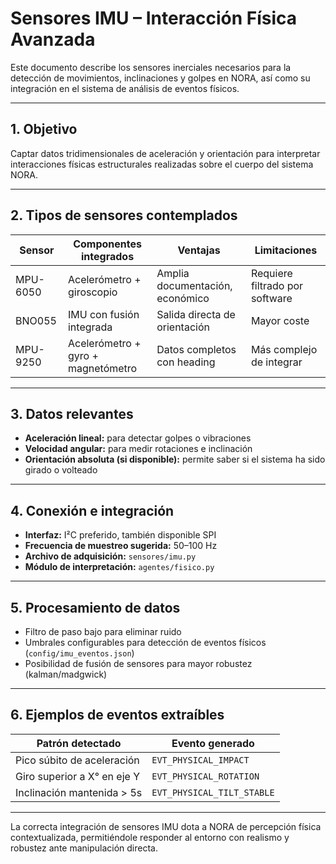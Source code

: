 # Sensores IMU – Interacción Física Avanzada

Este documento describe los sensores inerciales necesarios para la detección de movimientos, inclinaciones y golpes en NORA, así como su integración en el sistema de análisis de eventos físicos.

---

## 1. Objetivo

Captar datos tridimensionales de aceleración y orientación para interpretar interacciones físicas estructurales realizadas sobre el cuerpo del sistema NORA.

---

## 2. Tipos de sensores contemplados

| Sensor   | Componentes integrados             | Ventajas                        | Limitaciones                   |
| -------- | ---------------------------------- | ------------------------------- | ------------------------------ |
| MPU-6050 | Acelerómetro + giroscopio          | Amplia documentación, económico | Requiere filtrado por software |
| BNO055   | IMU con fusión integrada           | Salida directa de orientación   | Mayor coste                    |
| MPU-9250 | Acelerómetro + gyro + magnetómetro | Datos completos con heading     | Más complejo de integrar       |

---

## 3. Datos relevantes

* **Aceleración lineal:** para detectar golpes o vibraciones
* **Velocidad angular:** para medir rotaciones e inclinación
* **Orientación absoluta (si disponible):** permite saber si el sistema ha sido girado o volteado

---

## 4. Conexión e integración

* **Interfaz:** I²C preferido, también disponible SPI
* **Frecuencia de muestreo sugerida:** 50–100 Hz
* **Archivo de adquisición:** `sensores/imu.py`
* **Módulo de interpretación:** `agentes/fisico.py`

---

## 5. Procesamiento de datos

* Filtro de paso bajo para eliminar ruido
* Umbrales configurables para detección de eventos físicos (`config/imu_eventos.json`)
* Posibilidad de fusión de sensores para mayor robustez (kalman/madgwick)

---

## 6. Ejemplos de eventos extraíbles

| Patrón detectado            | Evento generado            |
| --------------------------- | -------------------------- |
| Pico súbito de aceleración  | `EVT_PHYSICAL_IMPACT`      |
| Giro superior a X° en eje Y | `EVT_PHYSICAL_ROTATION`    |
| Inclinación mantenida > 5s  | `EVT_PHYSICAL_TILT_STABLE` |

---

La correcta integración de sensores IMU dota a NORA de percepción física contextualizada, permitiéndole responder al entorno con realismo y robustez ante manipulación directa.
